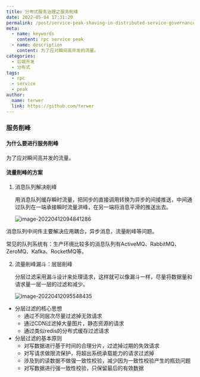 ```yaml
---
title: 分布式服务治理之服务削峰
date: 2022-05-04 17:31:20
permalink: /post/service-peak-shaving-in-distributed-service-governance.html
meta:
  - name: keywords
    content: rpc service peak
  - name: description
    content: 为了应对瞬间高并发的流量。
categories:
  - 后端开发
  - 分布式
tags:
  - rpc
  - service
  - peak
author: 
  name: terwer
  link: https://github.com/terwer
---
```


### 服务削峰

#### 为什么要进行服务削峰

为了应对瞬间高并发的流量。

#### 流量削峰的方案

1. 消息队列解决削峰

   用消息队列缓存瞬时流量，把同步的直接调用转换为异步的间接推送，中间通过队列在一端承接瞬时流量洪峰，在另一端将消息平滑的推送出去。

   ![image-20220412094841286](https://img1.terwer.space/image-20220412094841286.png)

消息队列中间件主要解决应用耦合，异步消息，流量削峰等问题。

常见的队列系统有：生产环境比较多的消息队列有ActiveMQ、RabbitMQ、ZeroMQ、Kafka、RocketMQ等。

2. 流量削峰漏斗：层层削峰

   分层过滤采用漏斗设计来处理请求，这样就可以像漏斗一样，尽量将数据量和请求量一层一层的过滤和减少。

   ![image-20220412095548435](https://img1.terwer.space/image-20220412095548435.png)

- 分层过滤的核心思想
  - 通过不同层次尽量过滤掉无效请求
  - 通过CDN过滤掉大量图片，静态资源的请求
  - 通过类似redis的分布式缓存过滤请求
- 分层过滤的基本原则
  - 对写数据进行基于时间的合理分片，过滤掉过期的失效请求
  - 对写请求做限流保护，将超出系统承载能力的请求过滤掉
  - 涉及到的读数据不做强一致性校验，减少因为一致性校验产生的瓶劲问题
  - 对写数据进行强一致性校验，只保留最后的有效数据
